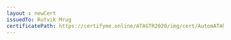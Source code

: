 ```yaml
--- 
layout : newCert 
issuedTo: Rutvik Mrug 
certificatePath: https://certifyme.online/ATAGTR2020/img/cert/AutomATAhon/RutvikMrug_29393.png
--- 
```

